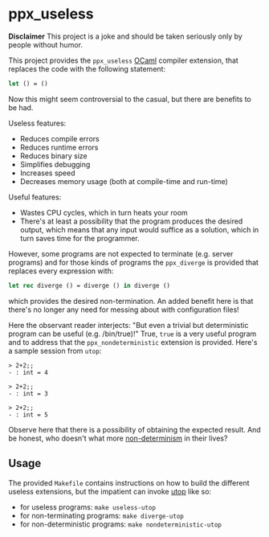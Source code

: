 ppx_useless
===========
**Disclaimer** This project is a joke and should be taken seriously only by people without humor.

This project provides the `ppx_useless` [OCaml](https://ocaml.org/) compiler extension, that
replaces the code with the following statement:
```ocaml
let () = ()
```
Now this might seem controversial to the casual, but there are benefits to be had.

Useless features:
* Reduces compile errors
* Reduces runtime errors
* Reduces binary size
* Simplifies debugging
* Increases speed
* Decreases memory usage (both at compile-time and run-time)

Useful features:
* Wastes CPU cycles, which in turn heats your room
* There's at least a possibility that the program produces the
  desired output, which means that any input would suffice as
  a solution, which in turn saves time for the programmer.

However, some programs are not expected to terminate (e.g. server programs)
and for those kinds of programs the `ppx_diverge` is provided that replaces
every expression with:
```ocaml
let rec diverge () = diverge () in diverge ()
```
which provides the desired non-termination.
An added benefit here is that there's no longer any need for messing about
with configuration files!

Here the observant reader interjects: "But even a trivial but deterministic program can be useful (e.g. /bin/true)!"
True, `true` is a very useful program and to address that the `ppx_nondeterministic` extension is provided.
Here's a sample session from `utop`:
```
> 2+2;;
- : int = 4

> 2+2;;
- : int = 3

> 2+2;;
- : int = 5
```
Observe here that there is a possibility of obtaining the expected result.
And be honest, who doesn't what more [non-determinism](https://en.wikipedia.org/wiki/Heisenbug) in their lives?

Usage
-----
The provided `Makefile` contains instructions on how to build the
different useless extensions, but the impatient can invoke [utop](https://github.com/diml/utop)
like so:
* for useless programs: `make useless-utop`
* for non-terminating programs: `make diverge-utop`
* for non-deterministic programs: `make nondeterministic-utop`
